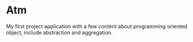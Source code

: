 # Atm 
My first project application  with a few content about programming oriented object, include abstraction and aggregation.
